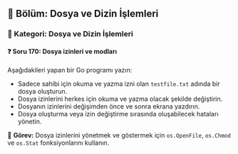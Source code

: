 ## 📘 Bölüm: Dosya ve Dizin İşlemleri  
### 🔹 Kategori: Dosya ve Dizin İşlemleri  
#### ❓ Soru 170: Dosya izinleri ve modları

Aşağıdakileri yapan bir Go programı yazın:

- Sadece sahibi için okuma ve yazma izni olan `testfile.txt` adında bir dosya oluşturun.
- Dosya izinlerini herkes için okuma ve yazma olacak şekilde değiştirin.
- Dosyanın izinlerini değişimden önce ve sonra ekrana yazdırın.
- Dosya oluşturma veya izin değiştirme sırasında oluşabilecek hataları yönetin.

🔧 **Görev:** Dosya izinlerini yönetmek ve göstermek için `os.OpenFile`, `os.Chmod` ve `os.Stat` fonksiyonlarını kullanın.
